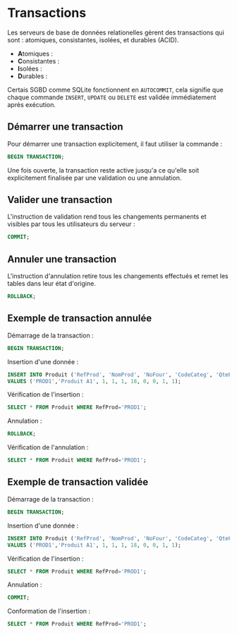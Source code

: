 # Transactions

Les serveurs de base de données relationelles gèrent des transactions qui sont : atomiques, consistantes, isolées, et durables (ACID).

- **A**tomiques : 
- **C**onsistantes :  
- **I**solées : 
- **D**urables : 

Certais SGBD comme SQLite fonctionnent en `AUTOCOMMIT`, cela signifie que chaque commande `INSERT`, `UPDATE` ou `DELETE` est validée immédiatement après exécution. 


## Démarrer une transaction

Pour démarrer une transaction explicitement, il faut utiliser la commande : 

```sql
BEGIN TRANSACTION;
```

Une fois ouverte, la transaction reste active jusqu'a ce qu'elle soit explicitement finalisée par une validation ou une annulation. 

## Valider une transaction 

L'instruction de validation rend tous les changements permanents et visibles par tous les utilisateurs du serveur :

```sql
COMMIT;
```


## Annuler une transaction 

L'instruction d'annulation retire tous les changements effectués et remet les tables dans leur état d'origine.

```sql
ROLLBACK;
```


## Exemple de transaction annulée

Démarrage de la transaction :
```sql
BEGIN TRANSACTION;
```

Insertion d'une donnée :
```sql
INSERT INTO Produit ('RefProd', 'NomProd', 'NoFour', 'CodeCateg', 'QteParUnit', 'PrixUnit', 'UnitesStock', 'UnitesCom', 'NiveauReap', 'Indisponible') 
VALUES ('PROD1','Produit A1', 1, 1, 1, 18, 0, 0, 1, 1); 
```

Vérification de l'insertion :
```sql
SELECT * FROM Produit WHERE RefProd='PROD1';
```

Annulation : 
```sql
ROLLBACK;
```

Vérification de l'annulation :
```sql
SELECT * FROM Produit WHERE RefProd='PROD1';
```


## Exemple de transaction validée

Démarrage de la transaction :
```sql
BEGIN TRANSACTION;
```

Insertion d'une donnée :
```sql
INSERT INTO Produit ('RefProd', 'NomProd', 'NoFour', 'CodeCateg', 'QteParUnit', 'PrixUnit', 'UnitesStock', 'UnitesCom', 'NiveauReap', 'Indisponible') 
VALUES ('PROD1','Produit A1', 1, 1, 1, 18, 0, 0, 1, 1); 
```

Vérification de l'insertion :
```sql
SELECT * FROM Produit WHERE RefProd='PROD1';
```

Annulation : 
```sql
COMMIT;
```

Conformation de l'insertion :
```sql
SELECT * FROM Produit WHERE RefProd='PROD1';
```